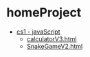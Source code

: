 # homeProject

* [cs1 - javaScript](/cs1)
  * [calculatorV3.html](/cs1/calculatorV3.html)
  * [SnakeGameV2.html](/cs1/SnakeGameV2.htmli)

